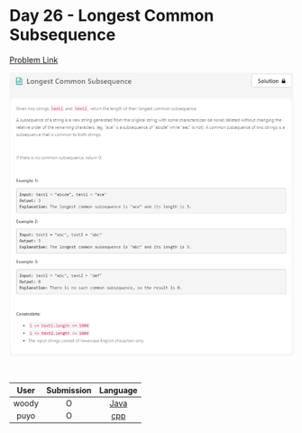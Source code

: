 # Day 26 - Longest Common Subsequence

[Problem Link](https://leetcode.com/problems/longest-common-subsequence/)

![26-longest-common-subsequence](../images/26-longest-common-subsequence.png)

<br>

User  | Submission | Language
:--:  | :--------: | :-----:
woody | O          | [Java](./woody.md)
puyo | O          | [cpp](./puyo.md)
